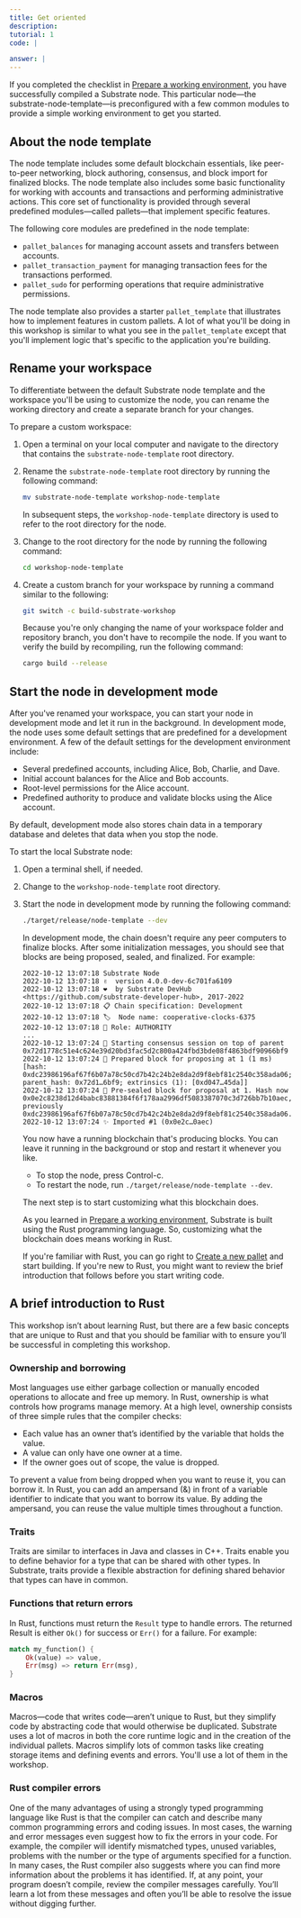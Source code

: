 ```yaml
---
title: Get oriented
description:
tutorial: 1
code: |

answer: |
---
```


If you completed the checklist in [Prepare a working environment](/tutorials/collectibles-workshop/01-prepare/), you have successfully compiled a Substrate node.
This particular node—the substrate-node-template—is preconfigured with a few common modules to provide a simple working environment to get you started.

## About the node template

The node template includes some default blockchain essentials, like peer-to-peer networking, block authoring, consensus, and block import for finalized blocks.
The node template also includes some basic functionality for working with accounts and transactions and performing administrative actions.
This core set of functionality is provided through several predefined modules—called pallets—that implement specific features.

The following core modules are predefined in the node template:

- `pallet_balances` for managing account assets and transfers between accounts.
- `pallet_transaction_payment` for managing transaction fees for the transactions performed.
- `pallet_sudo` for performing operations that require administrative permissions.

The node template also provides a starter `pallet_template` that illustrates how to implement features in custom pallets.
A lot of what you'll be doing in this workshop is similar to what you see in the `pallet_template` except that you'll implement logic that's specific to the application you're building.

## Rename your workspace

To differentiate between the default Substrate node template and the workspace you'll be using to customize the node, you can rename the working directory and create a separate branch for your changes.

To prepare a custom workspace:

1. Open a terminal on your local computer and navigate to the directory that contains the `substrate-node-template` root directory.

2. Rename the `substrate-node-template` root directory by running the following command:
   
   ```bash
   mv substrate-node-template workshop-node-template
   ```

   In subsequent steps, the `workshop-node-template` directory is used to refer to the root directory for the node.

3. Change to the root directory for the node by running the following command:
   
   ```bash
   cd workshop-node-template
   ```

4. Create a custom branch for your workspace by running a command similar to the following:
   
   ```bash
   git switch -c build-substrate-workshop
   ```

   Because you're only changing the name of your workspace folder and repository branch, you don't have to recompile the node.
   If you want to verify the build by recompiling, run the following command:

   ```bash
   cargo build --release
   ```

## Start the node in development mode

After you've renamed your workspace, you can start your node in development mode and let it run in the background.
In development mode, the node uses some default settings that are predefined for a development environment. 
A few of the default settings for the development environment include:

- Several predefined accounts, including Alice, Bob, Charlie, and Dave.
- Initial account balances for the Alice and Bob accounts.
- Root-level permissions for the Alice account.
- Predefined authority to produce and validate blocks using the Alice account.
  
By default, development mode also stores chain data in a temporary database and deletes that data when you stop the node. 

To start the local Substrate node:

1. Open a terminal shell, if needed.

2. Change to the `workshop-node-template` root directory.

3. Start the node in development mode by running the following command:
   
   ```bash
   ./target/release/node-template --dev
   ```
   
   In development mode, the chain doesn't require any peer computers to finalize blocks. 
   After some initialization messages, you should see that blocks are being proposed, sealed,  and finalized.
   For example:

   ```text
   2022-10-12 13:07:18 Substrate Node    
   2022-10-12 13:07:18 ✌️  version 4.0.0-dev-6c701fa6109    
   2022-10-12 13:07:18 ❤️  by Substrate DevHub <https://github.com/substrate-developer-hub>, 2017-2022    
   2022-10-12 13:07:18 📋 Chain specification: Development    
   2022-10-12 13:07:18 🏷  Node name: cooperative-clocks-6375    
   2022-10-12 13:07:18 👤 Role: AUTHORITY    
   ...
   2022-10-12 13:07:24 🙌 Starting consensus session on top of parent 0x72d1778c51e4c624e39d20bd3fac5d2c800a424fbd3bde08f4863bdf90966bf9    
   2022-10-12 13:07:24 🎁 Prepared block for proposing at 1 (1 ms) [hash: 0xdc23986196af67f6b07a78c50cd7b42c24b2e8da2d9f8ebf81c2540c358ada06; parent_hash: 0x72d1…6bf9; extrinsics (1): [0xd047…45da]]    
   2022-10-12 13:07:24 🔖 Pre-sealed block for proposal at 1. Hash now 0x0e2c8238d12d4babc83881384f6f178aa2996df5083387070c3d726bb7b10aec, previously 0xdc23986196af67f6b07a78c50cd7b42c24b2e8da2d9f8ebf81c2540c358ada06.    
   2022-10-12 13:07:24 ✨ Imported #1 (0x0e2c…0aec)
   ```

   You now have a running blockchain that's producing blocks.
   You can leave it running in the background or stop and restart it whenever you like.
   
   - To stop the node, press Control-c.
   - To restart the node, run `./target/release/node-template --dev`.

   The next step is to start customizing what this blockchain does.

   As you learned in [Prepare a working environment](/tutorials/collectibles-workshop/01-prepare/), Substrate is built using the Rust programming language.
   So, customizing what the blockchain does means working in Rust.
   
   If you're familiar with Rust, you can go right to [Create a new pallet](/tutorials/collectibles-workshop/03-create-pallet/) and start building.
   If you're new to Rust, you might want to review the brief introduction that follows before you start writing code.

## A brief introduction to Rust

This workshop isn’t about learning Rust, but there are a few basic concepts that are unique to Rust and that you should be familiar with to ensure you’ll be successful in completing this workshop.

### Ownership and borrowing

Most languages use either garbage collection or manually encoded operations to allocate and free up memory. In Rust, ownership is what controls how programs manage memory. 
At a high level, ownership consists of three simple rules that the compiler checks:

- Each value has an owner that’s identified by the variable that holds the value.
- A value can only have one owner at a time.
- If the owner goes out of scope, the value is dropped.

To prevent a value from being dropped when you want to reuse it, you can borrow it.
In Rust, you can add an ampersand (&) in front of a variable identifier to indicate that you want to borrow its value. By adding the ampersand, you can reuse the value multiple times throughout a function.

### Traits

Traits are similar to interfaces in Java and classes in C++.
Traits enable you to define behavior for a type that can be shared with other types. 
In Substrate, traits provide a flexible abstraction for defining shared behavior that types can have in common.

### Functions that return errors

In Rust, functions must return the `Result` type to handle errors. The returned Result is either `Ok()` for success or `Err()` for a failure.
For example:

```rust
match my_function() {
    Ok(value) => value,
    Err(msg) => return Err(msg),
}
```

### Macros

Macros—code that writes code—aren’t unique to Rust, but they simplify code by abstracting code that would otherwise be duplicated.
Substrate uses a lot of macros in both the core runtime logic and in the creation of the individual pallets.
Macros simplify lots of common tasks like creating storage items and defining events and errors.
You'll use a lot of them in the workshop.

### Rust compiler errors

One of the many advantages of using a strongly typed programming language like Rust is that the compiler can catch and describe many common programming errors and coding issues.
In most cases, the warning and error messages even suggest how to fix the errors in your code. 
For example, the compiler will identify mismatched types, unused variables, problems with the number or the type of arguments specified for a function.
In many cases, the Rust compiler also suggests where you can find more information about the problems it has identified. 
If, at any point, your program doesn’t compile, review the compiler messages carefully.
You’ll learn a lot from these messages and often you’ll be able to resolve the issue without digging further.
